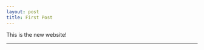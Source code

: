 ```yaml
---
layout: post
title: First Post
---
```


This is the new website!

-----
<br>
<br>
<br>
<br>
<br>
<br>
<br>
<br>
<br>
<br>